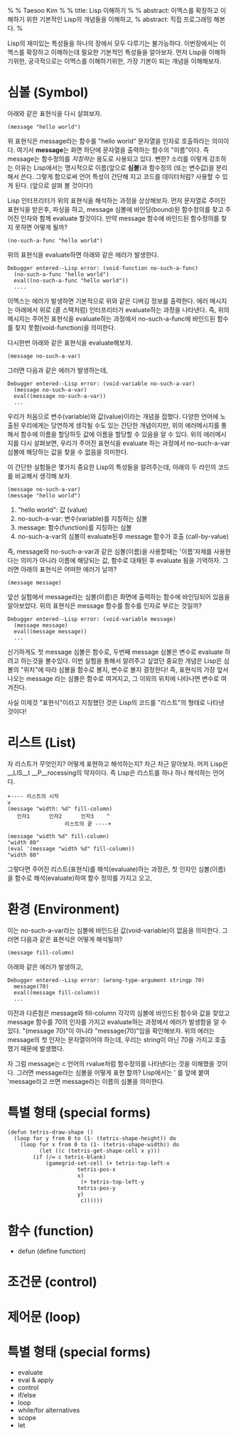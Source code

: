 %
% Taesoo Kim
%
% title: Lisp 이해하기
%
% abstract: 이멕스를 확장하고 이해하기 위한 기본적인 Lisp의 개념들을 이해하고,
% abstract: 직접 프로그래밍 해본다.
%

Lisp의 재미있는 특성들을 하나의 장에서 모두 다루기는 불가능하다. 이번장에서는
이멕스를 확장하고 이해하는데 필요한 기본적인 특성들을 알아보자. 먼저 Lisp을
이해하기위한, 궁극적으로는 이멕스를 이해하기위한, 가장 기본이 되는 개념을
이해해보자. 

# 심볼 (Symbol)

아래와 같은 표현식을 다시 살펴보자.

~~~~~~~~~~~~~~~~~~~~~~~~~~~~~~~~~~~~~~~~~~~~~~~~~~~~~~~~~~~~~~ {.cl}
(message "hello world")
~~~~~~~~~~~~~~~~~~~~~~~~~~~~~~~~~~~~~~~~~~~~~~~~~~~~~~~~~~~~~~~~~~~~

위 표현식은 message라는 함수를 "hello world" 문자열을 인자로 호출하라는
의미이다. 여기서 **message**는 화면 하단에 문자열을 출력하는 함수의
"이름"이다. 즉 message는 함수정의를 *지칭하는* 용도로 사용되고 있다. 뻔한? 소리를
이렇게 강조하는 이유는 Lisp에서는 명시적으로 이름(앞으로 **심볼**)과 함수정의
(또는 변수값)을 분리해서 쓴다. 그렇게 함으로써 언어 특성이 간단해 지고 코드를
데이터처럼? 사용할 수 있게 된다. (앞으로 살펴 볼 것이다!)

Lisp 인터프리터가 위의 표현식을 해석하는 과정을 상상해보자. 먼저 문자열로 주어진
표현식을 받은후, 파싱을 하고, message 심볼에 바인딩(bound)된 함수정의를 찾고
주어진 인자와 함께 evaluate 할것이다. 만약 message 함수에 바인드된 함수정의를
찾지 못하면 어떻게 될까?

~~~~~~~~~~~~~~~~~~~~~~~~~~~~~~~~~~~~~~~~~~~~~~~~~~~~~~~~~~~~~~ {.cl}
(no-such-a-func "hello world")
~~~~~~~~~~~~~~~~~~~~~~~~~~~~~~~~~~~~~~~~~~~~~~~~~~~~~~~~~~~~~~~~~~~~
    
위의 표현식을 evaluate하면 아래와 같은 에러가 발생한다.

    Debugger entered--Lisp error: (void-function no-such-a-func)
      (no-such-a-func "hello world")
      eval((no-such-a-func "hello world"))
      ....
      
이멕스는 에러가 발생하면 기본적으로 위와 같은 디버깅 정보를 출력한다. 에러
메시지는 아래에서 위로 (콜 스택처럼) 인터프리터가 evaluate하는 과정을
나타낸다. 즉, 위의 메시지는 주어진 표현식을 evaluate하는 과정에서
no-such-a-func에 바인드된 함수를 찾지 못함(void-function)을 의미한다.

다시한번 아래와 같은 표현식을 evaluate해보자.

~~~~~~~~~~~~~~~~~~~~~~~~~~~~~~~~~~~~~~~~~~~~~~~~~~~~~~~~~~~~~~ {.cl}
(message no-such-a-var)
~~~~~~~~~~~~~~~~~~~~~~~~~~~~~~~~~~~~~~~~~~~~~~~~~~~~~~~~~~~~~~~~~~~~

그러면 다음과 같은 에러가 발생하는데,

    Debugger entered--Lisp error: (void-variable no-such-a-var)
      (message no-such-a-var)
      eval((message no-such-a-var))
      ...

우리가 처음으로 변수(variable)와 값(value)이라는 개념을 접했다. 다양한 언어에
노출된 우리에게는 당연하게 생각될 수도 있는 간단한 개념이지만, 위의 에러메시지를
통해서 함수에 이름을 할당하듯 값에 이름을 할당할 수 있음을 알 수 있다. 위의
에러메시지를 다시 살펴보면, 우리가 주어진 표현식을 evaluate 하는 과정에서
no-such-a-var 심볼에 해당하는 값을 찾을 수 없음을 의미한다.

이 간단한 실험들은 몇가지 중요한 Lisp의 특성들을 알려주는데, 아래의 두 라인의
코드를 비교해서 생각해 보자. 

~~~~~~~~~~~~~~~~~~~~~~~~~~~~~~~~~~~~~~~~~~~~~~~~~~~~~~~~~~~~~~ {.cl}
(message no-such-a-var)
(message "hello world")
~~~~~~~~~~~~~~~~~~~~~~~~~~~~~~~~~~~~~~~~~~~~~~~~~~~~~~~~~~~~~~~~~~~~

1. "hello world": 값 (value)
1. no-such-a-var: 변수(variable)를 지칭하는 심볼
1. message: 함수(function)를 지칭하는 심볼
1. no-such-a-var의 심볼이 evaluate된후 message 함수가 호출 (call-by-value)

즉, message와 no-such-a-var과 같은 심볼(이름)을 사용할때는 '이름'자체를
사용한다는 의미가 아니라 이름에 해당되는 값, 함수로 대채된 후 evaluate 됨을
기억하자. 그러면 아래의 표현식은 어떠한 에러가 날까?

~~~~~~~~~~~~~~~~~~~~~~~~~~~~~~~~~~~~~~~~~~~~~~~~~~~~~~~~~~~~~~ {.cl}
(message message)
~~~~~~~~~~~~~~~~~~~~~~~~~~~~~~~~~~~~~~~~~~~~~~~~~~~~~~~~~~~~~~~~~~~~

앞선 실험에서 message라는 심볼(이름)은 화면에 출력하는 함수에 바인딩되어 있음을
알아보았다. 위의 표현식은 message 함수를 함수를 인자로 부르는 것일까?

    Debugger entered--Lisp error: (void-variable message)
      (message message)
      eval((message message))
      ...

신기하게도 첫 message 심볼은 함수로, 두번째 message 심볼은 변수로 evaluate 하려고
하는것을 볼수있다. 이번 실험을 통해서 알려주고 싶었던 중요한 개념은 Lisp은 심볼의
"위치"에 따라 심볼을 함수로 볼지, 변수로 볼지 결정한다! 즉, 표현식의 가장 앞서
나오는 message 라는 심볼은 함수로 여겨지고, 그 이외의 위치에 나타나면 변수로
여겨진다.

사실 이제것 "표현식"이라고 지칭했던 것은 Lisp의 코드를 "리스트"의 형태로 나타낸
것이다!

# 리스트 (List)

자 리스트가 무엇인지? 어떻게 표현하고 해석하는지? 차근 차근 알아보자. 머저 Lisp은
__LIS__t __P__rocessing의 약자이다. 즉 Lisp은 리스트를 하나 하나 해석하는
언어다.

    +---- 리스트의 시작
    v
    (message "width: %d" fill-column)
       인자1      인자2      인자3    ^
                      리스트의 끝 ----+

~~~~~~~~~~~~~~~~~~~~~~~~~~~~~~~~~~~~~~~~~~~~~~~~~~~~~~~~~~~~~~ {.cl}
(message "width %d" fill-column)
"width 80"
(eval '(message "width %d" fill-column))
"width 80"
~~~~~~~~~~~~~~~~~~~~~~~~~~~~~~~~~~~~~~~~~~~~~~~~~~~~~~~~~~~~~~~~~~~~

 그렇다면 주어진 리스트(표현식)를 해석(evaluate)하는 과정은, 첫 인자인
심볼(이름)을 함수로 해석(evaluate)하여 함수 정의를 가지고 오고, 

# 환경 (Environment)

이는 no-such-a-var라는 심볼에 바인드된 값(void-variable)이 없음을 의미한다.
그러면 다음과 같은 표현식은 어떻게 해석될까?

    (message fill-column)

아래와 같은 에러가 발생하고,

    Debugger entered--Lisp error: (wrong-type-argument stringp 70)
      message(70)
      eval((message fill-column))
      ...
      
이전과 다른점은 message와 fill-column 각각의 심볼에 바인드된 함수와 값을 찾았고
message 함수를 70의 인자를 가지고 evaluate하는 과정에서 에러가 발생함을 알 수
있다. "(message 70)"이 아니라 "message(70)"임을 확인해보자. 위의 에러는 message의
첫 인자는 문자열이어야 하는데, 우리는 string이 아닌 70을 가지고 호출했기 때문에
발생했다.

자 그럼 message는 c 언어의 rvalue처럼 함수정의를 나타낸다는 것을 이해했을
것이다. 그러면 message라는 심볼을 어떻게 표현 할까? Lisp에서는 ' 를 앞에 붙여
'message라고 쓰면 message라는 이름의 심볼을 의미한다. 

# 특별 형태 (special forms)

~~~~~~~~~~~~~~~~~~~~~~~~~~~~~~~~~~~~~~~~~~~~~~~~~~~~~~~~~~~ {.scheme}
(defun tetris-draw-shape ()
  (loop for y from 0 to (1- (tetris-shape-height)) do
	(loop for x from 0 to (1- (tetris-shape-width)) do
	      (let ((c (tetris-get-shape-cell x y)))
		(if (/= c tetris-blank)
		    (gamegrid-set-cell (+ tetris-top-left-x
					  tetris-pos-x
					  x)
				       (+ tetris-top-left-y
					  tetris-pos-y
					  y)
				       c))))))
~~~~~~~~~~~~~~~~~~~~~~~~~~~~~~~~~~~~~~~~~~~~~~~~~~~~~~~~~~~~~~~~~~~~

# 함수 (function)

 - defun (define function)

# 조건문 (control)

# 제어문 (loop)

# 특별 형태 (special forms)

- evaluate
 - eval & apply
- control
 - if/else
- loop
 - while/for alternatives
- scope
 - let
